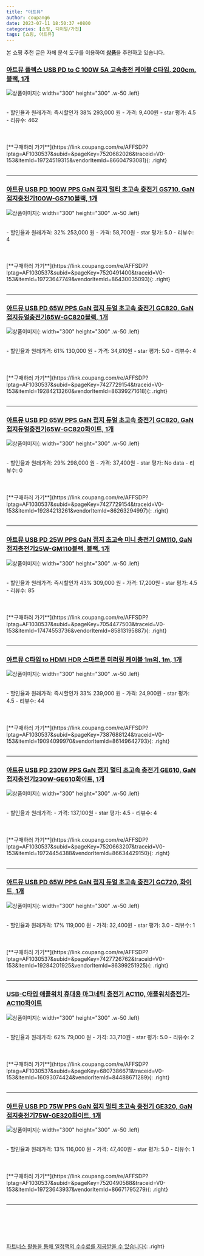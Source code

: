 ```yaml
---
title: "아트뮤"
author: coupang6
date: 2023-07-11 18:50:37 +0800
categories: [쇼핑, 디이털/가전]
tags: [쇼핑, 아트뮤]
---
```


본 쇼핑 추천 글은 자체 분석 도구를 이용하여 [**상품**](https://link.coupang.com/a/bao1ui)을 추천하고 있습니다.

### [아트뮤 플렉스 USB PD to C 100W 5A 고속충전 케이블 C타입, 200cm, 블랙, 1개](https://link.coupang.com/re/AFFSDP?lptag=AF1030537&subid=&pageKey=7520682026&traceid=V0-153&itemId=19724519315&vendorItemId=86604793081)

![상품이미지](https://thumbnail6.coupangcdn.com/thumbnails/remote/230x230ex/image/vendor_inventory/a251/11cf0df9036dcb9fe539f6d81326805dfe30eddc1729d5d7083af9f212ec.jpg){: width="300" height="300" .w-50 .left}


<br>
- 할인율과 원래가격: 즉시할인가 38%  293,000   원
- 가격: 9,400원
- star 평가: 4.5
- 리뷰수: 462
<br>
<br>
<br>
<br>
[**구매하러 가기**](https://link.coupang.com/re/AFFSDP?lptag=AF1030537&subid=&pageKey=7520682026&traceid=V0-153&itemId=19724519315&vendorItemId=86604793081){: .right}
<br>
<br>

---

### [아트뮤 USB PD 100W PPS GaN 접지 멀티 초고속 충전기 GS710, GaN접지충전기100W-GS710블랙, 1개](https://link.coupang.com/re/AFFSDP?lptag=AF1030537&subid=&pageKey=7520491400&traceid=V0-153&itemId=19723647749&vendorItemId=86430035093)

![상품이미지](https://thumbnail7.coupangcdn.com/thumbnails/remote/230x230ex/image/vendor_inventory/9702/ccc6e01152b535cf55322ac3b4337b17a71aabb2863e1e54bbcf53e80736.jpg){: width="300" height="300" .w-50 .left}


<br>
- 할인율과 원래가격: 32%  253,000   원
- 가격: 58,700원
- star 평가: 5.0
- 리뷰수: 4
<br>
<br>
<br>
<br>
[**구매하러 가기**](https://link.coupang.com/re/AFFSDP?lptag=AF1030537&subid=&pageKey=7520491400&traceid=V0-153&itemId=19723647749&vendorItemId=86430035093){: .right}
<br>
<br>

---

### [아트뮤 USB PD 65W PPS GaN 접지 듀얼 초고속 충전기 GC820, GaN접지듀얼충전기65W-GC820블랙, 1개](https://link.coupang.com/re/AFFSDP?lptag=AF1030537&subid=&pageKey=7427729154&traceid=V0-153&itemId=19284213260&vendorItemId=86399271618)

![상품이미지](https://thumbnail9.coupangcdn.com/thumbnails/remote/230x230ex/image/vendor_inventory/272c/dad136536110607b09080deabe151aee3b6f87c08a44a0eb34e469ecd943.jpg){: width="300" height="300" .w-50 .left}


<br>
- 할인율과 원래가격: 61%  130,000   원
- 가격: 34,810원
- star 평가: 5.0
- 리뷰수: 4
<br>
<br>
<br>
<br>
[**구매하러 가기**](https://link.coupang.com/re/AFFSDP?lptag=AF1030537&subid=&pageKey=7427729154&traceid=V0-153&itemId=19284213260&vendorItemId=86399271618){: .right}
<br>
<br>

---

### [아트뮤 USB PD 65W PPS GaN 접지 듀얼 초고속 충전기 GC820, GaN접지듀얼충전기65W-GC820화이트, 1개](https://link.coupang.com/re/AFFSDP?lptag=AF1030537&subid=&pageKey=7427729154&traceid=V0-153&itemId=19284213261&vendorItemId=86263294997)

![상품이미지](https://thumbnail9.coupangcdn.com/thumbnails/remote/230x230ex/image/vendor_inventory/272c/dad136536110607b09080deabe151aee3b6f87c08a44a0eb34e469ecd943.jpg){: width="300" height="300" .w-50 .left}


<br>
- 할인율과 원래가격: 29%  298,000   원
- 가격: 37,400원
- star 평가: No data
- 리뷰수: 0
<br>
<br>
<br>
<br>
[**구매하러 가기**](https://link.coupang.com/re/AFFSDP?lptag=AF1030537&subid=&pageKey=7427729154&traceid=V0-153&itemId=19284213261&vendorItemId=86263294997){: .right}
<br>
<br>

---

### [아트뮤 USB PD 25W PPS GaN 접지 초고속 미니 충전기 GM110, GaN접지충전기25W-GM110블랙, 블랙, 1개](https://link.coupang.com/re/AFFSDP?lptag=AF1030537&subid=&pageKey=7054477503&traceid=V0-153&itemId=17474553736&vendorItemId=85813195887)

![상품이미지](https://thumbnail10.coupangcdn.com/thumbnails/remote/230x230ex/image/vendor_inventory/7d62/b38f14787429c1b5626a4c078f6a3f25cb82676952bbdb697a63fc85bdc5.jpg){: width="300" height="300" .w-50 .left}


<br>
- 할인율과 원래가격: 즉시할인가 43%  309,000   원
- 가격: 17,200원
- star 평가: 4.5
- 리뷰수: 85
<br>
<br>
<br>
<br>
[**구매하러 가기**](https://link.coupang.com/re/AFFSDP?lptag=AF1030537&subid=&pageKey=7054477503&traceid=V0-153&itemId=17474553736&vendorItemId=85813195887){: .right}
<br>
<br>

---

### [아트뮤 C타입 to HDMI HDR 스마트폰 미러링 케이블 1m외, 1m, 1개](https://link.coupang.com/re/AFFSDP?lptag=AF1030537&subid=&pageKey=7387688124&traceid=V0-153&itemId=19094099970&vendorItemId=86149642793)

![상품이미지](https://thumbnail6.coupangcdn.com/thumbnails/remote/230x230ex/image/vendor_inventory/6936/6025eefeb1bb98129e2ec70dcda2eff26bf6bc9965c1335a5d5becec9694.jpg){: width="300" height="300" .w-50 .left}


<br>
- 할인율과 원래가격: 즉시할인가 33%  239,000   원
- 가격: 24,900원
- star 평가: 4.5
- 리뷰수: 44
<br>
<br>
<br>
<br>
[**구매하러 가기**](https://link.coupang.com/re/AFFSDP?lptag=AF1030537&subid=&pageKey=7387688124&traceid=V0-153&itemId=19094099970&vendorItemId=86149642793){: .right}
<br>
<br>

---

### [아트뮤 USB PD 230W PPS GaN 접지 멀티 초고속 충전기 GE610, GaN접지충전기230W-GE610화이트, 1개](https://link.coupang.com/re/AFFSDP?lptag=AF1030537&subid=&pageKey=7520663207&traceid=V0-153&itemId=19724454388&vendorItemId=86634429150)

![상품이미지](https://thumbnail9.coupangcdn.com/thumbnails/remote/230x230ex/image/vendor_inventory/9e77/0111c4bac77a58a7542c30d850e353cfed4f8a37fee15cc4e6f893755965.jpg){: width="300" height="300" .w-50 .left}


<br>
- 할인율과 원래가격: 
- 가격: 137,100원
- star 평가: 4.5
- 리뷰수: 4
<br>
<br>
<br>
<br>
[**구매하러 가기**](https://link.coupang.com/re/AFFSDP?lptag=AF1030537&subid=&pageKey=7520663207&traceid=V0-153&itemId=19724454388&vendorItemId=86634429150){: .right}
<br>
<br>

---

### [아트뮤 USB PD 65W PPS GaN 접지 듀얼 초고속 충전기 GC720, 화이트, 1개](https://link.coupang.com/re/AFFSDP?lptag=AF1030537&subid=&pageKey=7427726762&traceid=V0-153&itemId=19284201925&vendorItemId=86399251925)

![상품이미지](https://thumbnail6.coupangcdn.com/thumbnails/remote/230x230ex/image/vendor_inventory/a717/291a087a610fa66a8159af1bfbb5b2bd129e6c9074509d973a76c342cf1d.jpg){: width="300" height="300" .w-50 .left}


<br>
- 할인율과 원래가격: 17%  119,000   원
- 가격: 32,400원
- star 평가: 3.0
- 리뷰수: 1
<br>
<br>
<br>
<br>
[**구매하러 가기**](https://link.coupang.com/re/AFFSDP?lptag=AF1030537&subid=&pageKey=7427726762&traceid=V0-153&itemId=19284201925&vendorItemId=86399251925){: .right}
<br>
<br>

---

### [USB-C타입 애플워치 휴대용 마그네틱 충전기 AC110, 애플워치충전기-AC110화이트](https://link.coupang.com/re/AFFSDP?lptag=AF1030537&subid=&pageKey=6807386671&traceid=V0-153&itemId=16093074424&vendorItemId=84488671289)

![상품이미지](https://thumbnail10.coupangcdn.com/thumbnails/remote/230x230ex/image/vendor_inventory/e840/68afab81e81f29fa43f8bef99be2338a953308dc4c7a0712d0129c2d55eb.png){: width="300" height="300" .w-50 .left}


<br>
- 할인율과 원래가격: 62%  79,000   원
- 가격: 33,710원
- star 평가: 5.0
- 리뷰수: 2
<br>
<br>
<br>
<br>
[**구매하러 가기**](https://link.coupang.com/re/AFFSDP?lptag=AF1030537&subid=&pageKey=6807386671&traceid=V0-153&itemId=16093074424&vendorItemId=84488671289){: .right}
<br>
<br>

---

### [아트뮤 USB PD 75W PPS GaN 접지 멀티 초고속 충전기 GE320, GaN접지충전기75W-GE320화이트, 1개](https://link.coupang.com/re/AFFSDP?lptag=AF1030537&subid=&pageKey=7520490588&traceid=V0-153&itemId=19723643937&vendorItemId=86671795279)

![상품이미지](https://thumbnail6.coupangcdn.com/thumbnails/remote/230x230ex/image/vendor_inventory/958a/215f6ee1dac95ae7deb1d4de2ccc557c8ecbcc7726fb2e19bc355b2528a6.jpg){: width="300" height="300" .w-50 .left}


<br>
- 할인율과 원래가격: 13%  116,000   원
- 가격: 47,400원
- star 평가: 5.0
- 리뷰수: 1
<br>
<br>
<br>
<br>
[**구매하러 가기**](https://link.coupang.com/re/AFFSDP?lptag=AF1030537&subid=&pageKey=7520490588&traceid=V0-153&itemId=19723643937&vendorItemId=86671795279){: .right}
<br>
<br>

---
<br><br><br><br><br> [파트너스 활동을 통해 일정액의 수수료를 제공받을 수 있습니다](https://link.coupang.com/a/bao1ui){: .right}